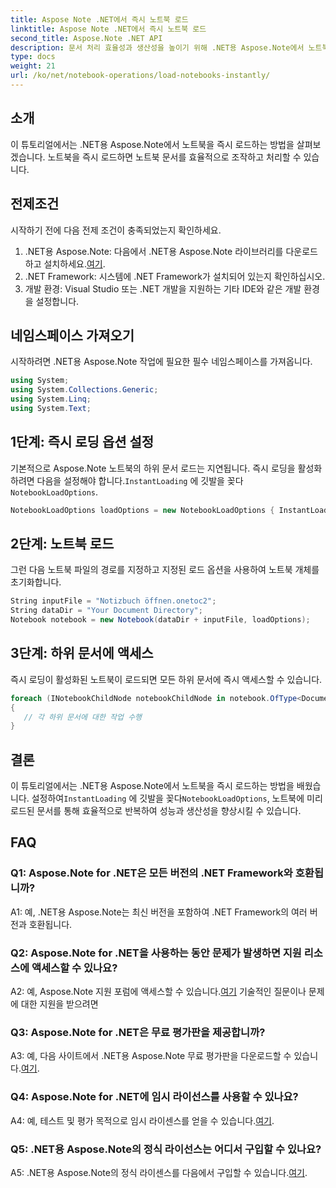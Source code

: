 ```yaml
---
title: Aspose Note .NET에서 즉시 노트북 로드
linktitle: Aspose Note .NET에서 즉시 노트북 로드
second_title: Aspose.Note .NET API
description: 문서 처리 효율성과 생산성을 높이기 위해 .NET용 Aspose.Note에서 노트북을 즉시 로드하는 방법을 알아보세요.
type: docs
weight: 21
url: /ko/net/notebook-operations/load-notebooks-instantly/
---
```

## 소개

이 튜토리얼에서는 .NET용 Aspose.Note에서 노트북을 즉시 로드하는 방법을 살펴보겠습니다. 노트북을 즉시 로드하면 노트북 문서를 효율적으로 조작하고 처리할 수 있습니다.

## 전제조건

시작하기 전에 다음 전제 조건이 충족되었는지 확인하세요.

1.  .NET용 Aspose.Note: 다음에서 .NET용 Aspose.Note 라이브러리를 다운로드하고 설치하세요.[여기](https://releases.aspose.com/note/net/).
2. .NET Framework: 시스템에 .NET Framework가 설치되어 있는지 확인하십시오.
3. 개발 환경: Visual Studio 또는 .NET 개발을 지원하는 기타 IDE와 같은 개발 환경을 설정합니다.

## 네임스페이스 가져오기

시작하려면 .NET용 Aspose.Note 작업에 필요한 필수 네임스페이스를 가져옵니다.

```csharp
using System;
using System.Collections.Generic;
using System.Linq;
using System.Text;
```

## 1단계: 즉시 로딩 옵션 설정

 기본적으로 Aspose.Note 노트북의 하위 문서 로드는 지연됩니다. 즉시 로딩을 활성화하려면 다음을 설정해야 합니다.`InstantLoading` 에 깃발을 꽂다`NotebookLoadOptions`.

```csharp
NotebookLoadOptions loadOptions = new NotebookLoadOptions { InstantLoading = true };
```

## 2단계: 노트북 로드

그런 다음 노트북 파일의 경로를 지정하고 지정된 로드 옵션을 사용하여 노트북 개체를 초기화합니다.

```csharp
String inputFile = "Notizbuch öffnen.onetoc2";
String dataDir = "Your Document Directory";
Notebook notebook = new Notebook(dataDir + inputFile, loadOptions);
```

## 3단계: 하위 문서에 액세스

즉시 로딩이 활성화된 노트북이 로드되면 모든 하위 문서에 즉시 액세스할 수 있습니다.

```csharp
foreach (INotebookChildNode notebookChildNode in notebook.OfType<Document>()) 
{
   // 각 하위 문서에 대한 작업 수행
}
```

## 결론

이 튜토리얼에서는 .NET용 Aspose.Note에서 노트북을 즉시 로드하는 방법을 배웠습니다. 설정하여`InstantLoading` 에 깃발을 꽂다`NotebookLoadOptions`, 노트북에 미리 로드된 문서를 통해 효율적으로 반복하여 성능과 생산성을 향상시킬 수 있습니다.

## FAQ

### Q1: Aspose.Note for .NET은 모든 버전의 .NET Framework와 호환됩니까?

A1: 예, .NET용 Aspose.Note는 최신 버전을 포함하여 .NET Framework의 여러 버전과 호환됩니다.

### Q2: Aspose.Note for .NET을 사용하는 동안 문제가 발생하면 지원 리소스에 액세스할 수 있나요?

 A2: 예, Aspose.Note 지원 포럼에 액세스할 수 있습니다.[여기](https://forum.aspose.com/c/note/28) 기술적인 질문이나 문제에 대한 지원을 받으려면

### Q3: Aspose.Note for .NET은 무료 평가판을 제공합니까?

 A3: 예, 다음 사이트에서 .NET용 Aspose.Note 무료 평가판을 다운로드할 수 있습니다.[여기](https://releases.aspose.com/).

### Q4: Aspose.Note for .NET에 임시 라이선스를 사용할 수 있나요?

 A4: 예, 테스트 및 평가 목적으로 임시 라이센스를 얻을 수 있습니다.[여기](https://purchase.aspose.com/temporary-license/).

### Q5: .NET용 Aspose.Note의 정식 라이선스는 어디서 구입할 수 있나요?

 A5: .NET용 Aspose.Note의 정식 라이센스를 다음에서 구입할 수 있습니다.[여기](https://purchase.aspose.com/buy).